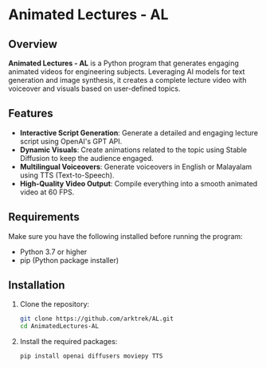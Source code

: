 # Animated Lectures - AL

## Overview

**Animated Lectures - AL** is a Python program that generates engaging animated videos for engineering subjects. Leveraging AI models for text generation and image synthesis, it creates a complete lecture video with voiceover and visuals based on user-defined topics.

## Features

- **Interactive Script Generation**: Generate a detailed and engaging lecture script using OpenAI's GPT API.
- **Dynamic Visuals**: Create animations related to the topic using Stable Diffusion to keep the audience engaged.
- **Multilingual Voiceovers**: Generate voiceovers in English or Malayalam using TTS (Text-to-Speech).
- **High-Quality Video Output**: Compile everything into a smooth animated video at 60 FPS.

## Requirements

Make sure you have the following installed before running the program:

- Python 3.7 or higher
- pip (Python package installer)

## Installation

1. Clone the repository:
  
   ``` bash
   git clone https://github.com/arktrek/AL.git
   cd AnimatedLectures-AL
    ```
   
2. Install the required packages:
   ``` Python
   pip install openai diffusers moviepy TTS
   ```
